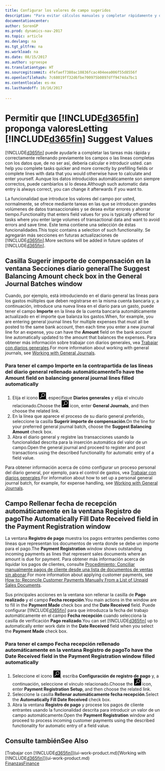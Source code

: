 ```yaml
---
title: Configurar los valores de campo sugeridos
description: "Para evitar cálculos manuales y completar rápidamente y de forma precisa las tareas, puede configurar la entrada de datos automática de forma que Dynamics NAV rellene los campos seleccionados."
documentationcenter: 
author: SorenGP
ms.prod: dynamics-nav-2017
ms.topic: article
ms.devlang: na
ms.tgt_pltfrm: na
ms.workload: na
ms.date: 08/15/2017
ms.author: sgroespe
ms.translationtype: HT
ms.sourcegitcommit: 4fefaef7380ac10836fcac404eea006f55d8556f
ms.openlocfilehash: 7c68019ff32d6fbe700975b0897dff9474da7bc1
ms.contentlocale: es-mx
ms.lasthandoff: 10/16/2017

---
```

# <a name="letting-included365finincludesd365finmdmd-suggest-values"></a><span data-ttu-id="15964-103">Permitir que [!INCLUDE[d365fin](includes/d365fin_md.md)] proponga valores</span><span class="sxs-lookup"><span data-stu-id="15964-103">Letting [!INCLUDE[d365fin](includes/d365fin_md.md)] Suggest Values</span></span>
[!INCLUDE[d365fin](includes/d365fin_md.md)]<span data-ttu-id="15964-104"> puede ayudarle a completar las tareas más rápida y correctamente rellenando previamente los campos o las líneas completas con los datos que, de no ser así, debería calcular e introducir usted.</span><span class="sxs-lookup"><span data-stu-id="15964-104"> can help you complete tasks quicker and more correctly by prefilling fields or complete lines with data that you would otherwise have to calculate and enter yourself.</span></span> <span data-ttu-id="15964-105">Aunque los datos introducidos automáticamente son siempre correctos, puede cambiarlos si lo desea.</span><span class="sxs-lookup"><span data-stu-id="15964-105">Although such automatic data entry is always correct, you can change it afterwards if you want to.</span></span>

<span data-ttu-id="15964-106">La funcionalidad que introduce los valores del campo por usted, normalmente, se ofrece mediante tareas en las que se introducen grandes volúmenes de datos transaccionales y se desea evitar errores y ahorrar tiempo.</span><span class="sxs-lookup"><span data-stu-id="15964-106">Functionality that enters field values for you is typically offered for tasks where you enter large volumes of transactional data and want to avoid errors and save time.</span></span> <span data-ttu-id="15964-107">Este tema contiene una selección de éstas funcionalidades.</span><span class="sxs-lookup"><span data-stu-id="15964-107">This topic contains a selection of such functionality.</span></span> <span data-ttu-id="15964-108">Se agregarán más secciones en futuras actualizaciones de [!INCLUDE[d365fin](includes/d365fin_md.md)].</span><span class="sxs-lookup"><span data-stu-id="15964-108">More sections will be added in future updates of [!INCLUDE[d365fin](includes/d365fin_md.md)].</span></span>

## <a name="the-suggest-balancing-amount-check-box-in-the-general-journal-batches-window"></a><span data-ttu-id="15964-109">Casilla **Sugerir importe de compensación** en la ventana **Secciones diario general**</span><span class="sxs-lookup"><span data-stu-id="15964-109">The **Suggest Balancing Amount** check box in the **General Journal Batches** window</span></span>
<span data-ttu-id="15964-110">Cuando, por ejemplo, está introduciendo en el diario general las líneas para los gastos múltiples que deben registrarse en la misma cuenta bancaria y, a continuación, introduce una nueva línea en el diario para un gasto, puede tener el campo **Importe** en la línea de la cuenta bancaria automáticamente actualizado en el importe que balanza los gastos.</span><span class="sxs-lookup"><span data-stu-id="15964-110">When, for example, you are entering general journal lines for multiple expenses that must all be posted to the same bank account, then each time you enter a new journal line for an expense, you can have the **Amount** field on the bank account line automatically updated to the amount that balances the expenses.</span></span> <span data-ttu-id="15964-111">Para obtener más información sobre trabajar con diarios generales, vea [Trabajar con diarios generales](ui-work-general-journals.md).</span><span class="sxs-lookup"><span data-stu-id="15964-111">For more information about working with general journals, see [Working with General Journals](ui-work-general-journals.md).</span></span>

### <a name="to-have-the-amount-field-on-balancing-general-journal-lines-filled-automatically"></a><span data-ttu-id="15964-112">Para tener el campo **Importe** en la contrapartida de las líneas del diario general rellenado automáticamente</span><span class="sxs-lookup"><span data-stu-id="15964-112">To have the **Amount** field on balancing general journal lines filled automatically</span></span>
1. <span data-ttu-id="15964-113">Elija el icono ![Buscar página o informe](media/ui-search/search_small.png "icono Buscar página o informe"), especifique **Diarios generales** y elija el vínculo relacionado.</span><span class="sxs-lookup"><span data-stu-id="15964-113">Choose the ![Search for Page or Report](media/ui-search/search_small.png "Search for Page or Report icon") icon, enter **General Journals**, and then choose the related link.</span></span>
2. <span data-ttu-id="15964-114">En la línea que aparece el proceso de su diario general preferido, seleccione la casilla **Sugerir importe de compensación**.</span><span class="sxs-lookup"><span data-stu-id="15964-114">On the line for your preferred general journal batch, choose the **Suggest Balancing Amount** check box.</span></span>
3. <span data-ttu-id="15964-115">Abra el diario general y registre las transacciones usando la funcionalidad descrita para la inserción automática del valor de un campo.</span><span class="sxs-lookup"><span data-stu-id="15964-115">Open the general journal and proceed to register and post transactions using the described functionality for automatic entry of a field value.</span></span>       

<span data-ttu-id="15964-116">Para obtener información acerca de cómo configurar un proceso personal del diario general, por ejemplo, para el control de gastos, vea [Trabajar con diarios generales](ui-work-general-journals.md).</span><span class="sxs-lookup"><span data-stu-id="15964-116">For information about how to set up a personal general journal batch, for example, for expense handling, see [Working with General Journals](ui-work-general-journals.md).</span></span>

## <a name="the-automatically-fill-date-received-field-in-the-payment-registration-window"></a><span data-ttu-id="15964-117">Campo **Rellenar fecha de recepción automáticamente** en la ventana **Registro de pago**</span><span class="sxs-lookup"><span data-stu-id="15964-117">The **Automatically Fill Date Received** field in the **Payment Registration** window</span></span>
<span data-ttu-id="15964-118">La ventana **Registro de pago** muestra los pagos entrantes pendientes como líneas que representan los documentos de venta donde se debe un importe para el pago.</span><span class="sxs-lookup"><span data-stu-id="15964-118">The **Payment Registration** window shows outstanding incoming payments as lines that represent sales documents where an amount is due for payment.</span></span> <span data-ttu-id="15964-119">Para obtener más información acerca de liquidar los pagos de clientes, consulte [Procedimiento: Conciliar manualmente pagos de cliente desde una lista de documentos de ventas sin abonar](receivables-how-reconcile-customer-payments-list-unpaid-sales-documents.md).</span><span class="sxs-lookup"><span data-stu-id="15964-119">For more information about applying customer payments, see [How to: Reconcile Customer Payments Manually From a List of Unpaid Sales Documents](receivables-how-reconcile-customer-payments-list-unpaid-sales-documents.md).</span></span>

<span data-ttu-id="15964-120">Sus principales acciones en la ventana son rellenar la casilla de **Pago realizado** y el campo **Fecha recepción**.</span><span class="sxs-lookup"><span data-stu-id="15964-120">You main actions in the window are to fill in the **Payment Made** check box and the **Date Received** field.</span></span> <span data-ttu-id="15964-121">Puede configurar [!INCLUDE[d365fin](includes/d365fin_md.md)] para que introduzca la fecha del trabajo automáticamente en el campo **Fecha recepción** cuando selecciona la casilla de verificación **Pago realizado**.</span><span class="sxs-lookup"><span data-stu-id="15964-121">You can set [!INCLUDE[d365fin](includes/d365fin_md.md)] up to automatically enter work date in the **Date Received** field when you select the **Payment Made** check box.</span></span>

### <a name="to-have-the-date-received-field-in-the-payment-registration-window-filled-automatically"></a><span data-ttu-id="15964-122">Para tener el campo **Fecha recepción** rellenado automáticamente en la ventana **Registro de pago**</span><span class="sxs-lookup"><span data-stu-id="15964-122">To have the **Date Received** field in the **Payment Registration** window filled automatically</span></span>
1. <span data-ttu-id="15964-123">Seleccione el icono ![Buscar página o informe](media/ui-search/search_small.png "icono Buscar página o informe"), escriba **Configuración de registro de pago** y, a continuación, seleccione el vínculo relacionado.</span><span class="sxs-lookup"><span data-stu-id="15964-123">Choose the ![Search for Page or Report](media/ui-search/search_small.png "Search for Page or Report icon") icon, enter **Payment Registration Setup**, and then choose the related link.</span></span>
2. <span data-ttu-id="15964-124">Seleccione la casilla **Rellenar automáticamente fecha recepción**.</span><span class="sxs-lookup"><span data-stu-id="15964-124">Select the **Automatically Fill Date Received** check box.</span></span>
3. <span data-ttu-id="15964-125">Abra la ventana **Registro de pago** y procese los pagos de cliente entrantes usando la funcionalidad descrita para introducir un valor de un campo automáticamente.</span><span class="sxs-lookup"><span data-stu-id="15964-125">Open the **Payment Registration** window and proceed to process incoming customer payments using the described functionality for automatic entry of a field value.</span></span>

## <a name="see-also"></a><span data-ttu-id="15964-126">Consulte también</span><span class="sxs-lookup"><span data-stu-id="15964-126">See Also</span></span>
<span data-ttu-id="15964-127">[Trabajar con [!INCLUDE[d365fin](includes/d365fin_md.md)]](ui-work-product.md)</span><span class="sxs-lookup"><span data-stu-id="15964-127">[Working with [!INCLUDE[d365fin](includes/d365fin_md.md)]](ui-work-product.md)</span></span>  
[<span data-ttu-id="15964-128">Finanzas</span><span class="sxs-lookup"><span data-stu-id="15964-128">Finance</span></span>](finance.md)

